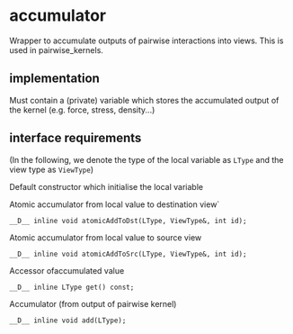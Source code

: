 # accumulator

Wrapper to accumulate outputs of pairwise interactions into views.
This is used in pairwise_kernels.

## implementation

Must contain a (private) variable which stores the accumulated output of the kernel (e.g. force, stress, density...)

## interface requirements

(In the following, we denote the type of the local variable as `LType`
and the view type as `ViewType`)

Default constructor which initialise the local variable  

Atomic accumulator from local value to destination view`

	__D__ inline void atomicAddToDst(LType, ViewType&, int id);

Atomic accumulator from local value to source view

	__D__ inline void atomicAddToSrc(LType, ViewType&, int id);

Accessor ofaccumulated value

	__D__ inline LType get() const;

Accumulator (from output of pairwise kernel)

    __D__ inline void add(LType);

